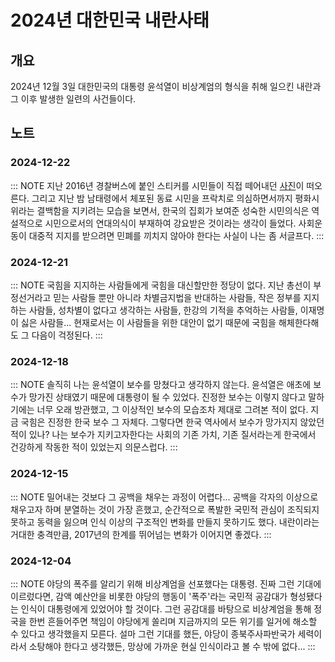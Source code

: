 # 2024년 대한민국 내란사태

## 개요

2024년 12월 3일 대한민국의 대통령 윤석열이 비상계엄의 형식을 취해 일으킨 내란과 그 이후 발생한 일련의 사건들이다.

## 노트

### 2024-12-22

::: NOTE
지난 2016년 경찰버스에 붙인 스티커를 시민들이 직접 떼어내던 [사진](https://www.yna.co.kr/view/PYH20161127011600013)이 떠오른다. 그리고 지난 밤 남태령에서 체포된 동료 시민을 프락치로 의심하면서까지 평화시위라는 결백함을 지키려는 모습을 보면서, 한국의 집회가 보여준 성숙한 시민의식은 역설적으로 시민으로서의 연대의식이 부재하여 강요받은 것이라는 생각이 들었다. 사회운동이 대중적 지지를 받으려면 민폐를 끼치지 않아야 한다는 사실이 나는 좀 서글프다.
:::

### 2024-12-21

::: NOTE
국힘을 지지하는 사람들에게 국힘을 대신할만한 정당이 없다. 지난 총선이 부정선거라고 믿는 사람들 뿐만 아니라 차별금지법을 반대하는 사람들, 작은 정부를 지지하는 사람들, 성차별이 없다고 생각하는 사람들, 한강의 기적을 추억하는 사람들, 이재명이 싫은 사람들... 현재로서는 이 사람들을 위한 대안이 없기 때문에 국힘을 해체한다해도 그 다음이 걱정된다.
:::

### 2024-12-18

::: NOTE
솔직히 나는 윤석열이 보수를 망쳤다고 생각하지 않는다. 윤석열은 애초에 보수가 망가진 상태였기 때문에 대통령이 될 수 있었다. 진정한 보수는 이렇지 않다고 말하기에는 너무 오래 방관했고, 그 이상적인 보수의 모습조차 제대로 그려본 적이 없다. 지금 국힘은 진정한 한국 보수 그 자체다. 그렇다면 한국 역사에서 보수가 망가지지 않았던 적이 있나? 나는 보수가 지키고자한다는 사회의 기존 가치, 기존 질서라는게 한국에서 건강하게 작동한 적이 있었는지 의문스럽다.
:::

### 2024-12-15

::: NOTE
밀어내는 것보다 그 공백을 채우는 과정이 어렵다... 공백을 각자의 이상으로 채우고자 하며 분열하는 것이 가장 흔했고, 순간적으로 폭발한 국민적 관심이 조직되지 못하고 동력을 잃으며 인식 이상의 구조적인 변화를 만들지 못하기도 했다. 내란이라는 거대한 충격만큼, 2017년의 한계를 뛰어넘는 변화가 이어지면 좋겠다.
:::

### 2024-12-04

::: NOTE
야당의 폭주를 알리기 위해 비상계엄을 선포했다는 대통령. 진짜 그런 기대에 이르렀다면, 감액 예산안을 비롯한 야당의 행동이 '폭주'라는 국민적 공감대가 형성됐다는 인식이 대통령에게 있었어야 할 것이다. 그런 공감대를 바탕으로 비상계엄을 통해 정국을 한번 흔들어주면 책임이 야당에게 쏠리며 지금까지의 모든 위기를 일거에 해소할 수 있다고 생각했을지 모른다. 설마 그런 기대를 했든, 야당이 종북주사파반국가 세력이라서 소탕해야 한다고 생각했든, 망상에 가까운 현실 인식이라고 볼 수 밖에 없다...
:::
